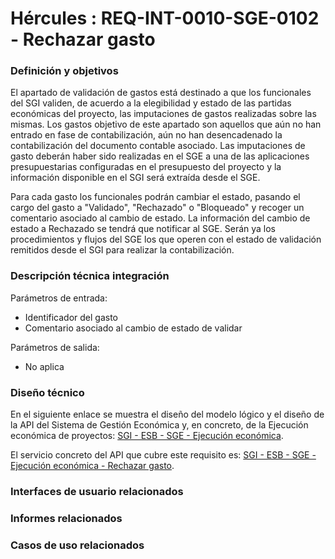 # Hércules : REQ\-INT\-0010\-SGE\-0102 \- Rechazar gasto







### Definición y objetivos

El apartado de validación de gastos está destinado a que los funcionales del SGI validen, de acuerdo a la elegibilidad y estado de las partidas económicas del proyecto, las imputaciones de gastos realizadas sobre las mismas. Los gastos objetivo de este apartado son aquellos que aún no han entrado en fase de contabilización, aún no han desencadenado la contabilización del documento contable asociado. Las imputaciones de gasto deberán haber sido realizadas en el SGE a una de las aplicaciones presupuestarias configuradas en el presupuesto del proyecto y la información disponible en el SGI será extraída desde el SGE.

Para cada gasto los funcionales podrán cambiar el estado, pasando el cargo del gasto a "Validado", "Rechazado" o "Bloqueado" y recoger un comentario asociado al cambio de estado. La información del cambio de estado a Rechazado se tendrá que notificar al SGE. Serán ya los procedimientos y flujos del SGE los que operen con el estado de validación remitidos desde el SGI para realizar la contabilización.

  








### Descripción técnica integración

Parámetros de entrada: 

* Identificador del gasto
* Comentario asociado al cambio de estado de validar

Parámetros de salida: 

* No aplica

### Diseño técnico

En el siguiente enlace se muestra el diseño del modelo lógico y el diseño de la API del Sistema de Gestión Económica y, en concreto, de la Ejecución económica de proyectos: [SGI \- ESB \- SGE \- Ejecución económica](/hercules/sgi-sistema-de-gestion-de-investigacion/diseno/componentes/sgi-esb/sgi-esb-sge/sgi-esb-sge-ejecucion-economica/index.md "/hercules/sgi-sistema-de-gestion-de-investigacion/diseno/componentes/sgi-esb/sgi-esb-sge/sgi-esb-sge-ejecucion-economica/index.md").

El servicio concreto del API que cubre este requisito es: [SGI \- ESB \- SGE \- Ejecución económica \- Rechazar gasto](/hercules/sgi-sistema-de-gestion-de-investigacion/diseno/componentes/sgi-esb/sgi-esb-sge/sgi-esb-sge-ejecucion-economica/sgi-esb-sge-ejecucion-economica-rechazar-gasto.md "/hercules/sgi-sistema-de-gestion-de-investigacion/diseno/componentes/sgi-esb/sgi-esb-sge/sgi-esb-sge-ejecucion-economica/sgi-esb-sge-ejecucion-economica-rechazar-gasto.md").







### Interfaces de usuario relacionados



  






### Informes relacionados







### Casos de uso relacionados









